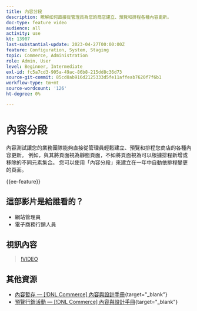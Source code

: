```yaml
---
title: 內容分段
description: 瞭解如何直接從管理員為您的商店建立、預覽和排程各種內容更新。
doc-type: feature video
audience: all
activity: use
kt: 13907
last-substantial-update: 2023-04-27T00:00:00Z
feature: Configuration, System, Staging
topic: Commerce, Administration
role: Admin, User
level: Beginner, Intermediate
exl-id: fc5a7cd3-905a-49ac-86b8-215dd8c36d73
source-git-commit: 85cd8ab916d2125333d5fe11affeab7620f7f6b1
workflow-type: tm+mt
source-wordcount: '126'
ht-degree: 0%

---
```


# 內容分段

內容測試讓您的業務團隊能夠直接從管理員輕鬆建立、預覽和排程您商店的各種內容更新。 例如，與其將頁面視為靜態頁面，不如將頁面視為可以根據排程新增或移除的不同元素集合。 您可以使用「內容分段」來建立在一年中自動依排程變更的頁面。

{{ee-feature}}

## 這部影片是給誰看的？

- 網站管理員
- 電子商務行銷人員

## 視訊內容

>[!VIDEO](https://video.tv.adobe.com/v/343784?quality=12&learn=on)

## 其他資源

- [內容暫存 —  [!DNL Commerce] 內容與設計手冊](https://experienceleague.adobe.com/docs/commerce-admin/content-design/staging/content-staging.html){target="_blank"}
- [預覽行銷活動 —  [!DNL Commerce] 內容與設計手冊](https://experienceleague.adobe.com/docs/commerce-admin/content-design/staging/content-staging-preview.html){target="_blank"}
